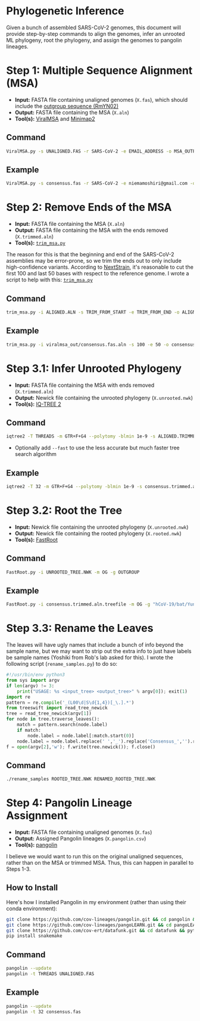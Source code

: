 # Phylogenetic Inference
Given a bunch of assembled SARS-CoV-2 genomes, this document will provide step-by-step commands to align the genomes, infer an unrooted ML phylogeny, root the phylogeny, and assign the genomes to pangolin lineages.

# Step 1: Multiple Sequence Alignment (MSA)
* **Input:** FASTA file containing unaligned genomes (`X.fas`), which should include the [outgroup sequence (RmYN02)](reference_genome/RmYN02.fas)
* **Output:** FASTA file containing the MSA (`X.aln`)
* **Tool(s):** [ViralMSA](https://github.com/niemasd/ViralMSA) and [Minimap2](https://github.com/lh3/minimap2)

## Command
```bash
ViralMSA.py -s UNALIGNED.FAS -r SARS-CoV-2 -e EMAIL_ADDRESS -o MSA_OUTPUT_DIR -t THREADS
```

## Example
```bash
ViralMSA.py -s consensus.fas -r SARS-CoV-2 -e niemamoshiri@gmail.com -o viralmsa_out -t 32
```

# Step 2: Remove Ends of the MSA
* **Input:** FASTA file containing the MSA (`X.aln`)
* **Output:** FASTA file containing the MSA with the ends removed (`X.trimmed.aln`)
* **Tool(s):** [`trim_msa.py`](https://github.com/niemasd/tools/blob/master/trim_msa.py)

The reason for this is that the beginning and end of the SARS-CoV-2 assemblies may be error-prone, so we trim the ends out to only include high-confidence variants. According to [NextStrain](https://github.com/nextstrain/ncov/blob/b61864fba9c5cfd5b5b9a52518f9096a9e631a6e/defaults/parameters.yaml#L75), it's reasonable to cut the first 100 and last 50 bases with respect to the reference genome. I wrote a script to help with this: [`trim_msa.py`](https://github.com/niemasd/tools/blob/master/trim_msa.py)

## Command
```bash
trim_msa.py -i ALIGNED.ALN -s TRIM_FROM_START -e TRIM_FROM_END -o ALIGNED.TRIMMED.ALN
```

## Example
```bash
trim_msa.py -i viralmsa_out/consensus.fas.aln -s 100 -e 50 -o consensus.trimmed.aln
```

# Step 3.1: Infer Unrooted Phylogeny
* **Input:** FASTA file containing the MSA with ends removed (`X.trimmed.aln`)
* **Output:** Newick file containing the unrooted phylogeny (`X.unrooted.nwk`)
* **Tool(s):** [IQ-TREE 2](http://www.iqtree.org/)

## Command
```bash
iqtree2 -T THREADS -m GTR+F+G4 --polytomy -blmin 1e-9 -s ALIGNED.TRIMMED.ALN
```
* Optionally add `--fast` to use the less accurate but much faster tree search algorithm

## Example
```bash
iqtree2 -T 32 -m GTR+F+G4 --polytomy -blmin 1e-9 -s consensus.trimmed.aln
```

# Step 3.2: Root the Tree
* **Input:** Newick file containing the unrooted phylogeny (`X.unrooted.nwk`)
* **Output:** Newick file containing the rooted phylogeny (`X.rooted.nwk`)
* **Tool(s):** [FastRoot](https://github.com/uym2/MinVar-Rooting)

## Command
```bash
FastRoot.py -i UNROOTED_TREE.NWK -m OG -g OUTGROUP
```

## Example
```bash
FastRoot.py -i consensus.trimmed.aln.treefile -m OG -g "hCoV-19/bat/Yunnan/RmYN02/2019|EPI_ISL_412977|2019-06-25"
```

# Step 3.3: Rename the Leaves
The leaves will have ugly names that include a bunch of info beyond the sample name, but we may want to strip out the extra info to just have labels be sample names (Yoshiki from Rob's lab asked for this). I wrote the following script (`rename_samples.py`) to do so:

```python
#!/usr/bin/env python3
from sys import argv
if len(argv) != 3:
    print("USAGE: %s <input_tree> <output_tree>" % argv[0]); exit(1)
import re
pattern = re.compile('_(L00\d|S\d{1,4})[_\.].*')
from treeswift import read_tree_newick
tree = read_tree_newick(argv[1])
for node in tree.traverse_leaves():
    match = pattern.search(node.label)
    if match:
        node.label = node.label[:match.start(0)]
    node.label = node.label.replace(' ','_').replace('Consensus_','').replace('EXC_Pt','EXC_PT')
f = open(argv[2],'w'); f.write(tree.newick()); f.close()
```

## Command
```bash
./rename_samples ROOTED_TREE.NWK RENAMED_ROOTED_TREE.NWK
```

# Step 4: Pangolin Lineage Assignment
* **Input:** FASTA file containing unaligned genomes (`X.fas`)
* **Output:** Assigned Pangolin lineages (`X.pangolin.csv`)
* **Tool(s):** [pangolin](https://github.com/cov-lineages/pangolin)

I believe we would want to run this on the original unaligned sequences, rather than on the MSA or trimmed MSA. Thus, this can happen in parallel to Steps 1-3.

## How to Install
Here's how I installed Pangolin in my environment (rather than using their conda environment):

```bash
git clone https://github.com/cov-lineages/pangolin.git && cd pangolin && python setup.py install && cd .. && rm -rf pangolin
git clone https://github.com/cov-lineages/pangoLEARN.git && cd pangoLEARN && python setup.py install && cd .. && rm -rf pangoLEARN
git clone https://github.com/cov-ert/datafunk.git && cd datafunk && python setup.py install && cd .. && rm -rf datafunk
pip install snakemake
```

## Command
```bash
pangolin --update
pangolin -t THREADS UNALIGNED.FAS
```

## Example
```bash
pangolin --update
pangolin -t 32 consensus.fas
```

